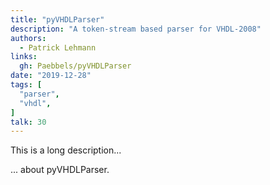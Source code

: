 ```yaml
---
title: "pyVHDLParser"
description: "A token-stream based parser for VHDL-2008"
authors:
  - Patrick Lehmann
links:
  gh: Paebbels/pyVHDLParser
date: "2019-12-28"
tags: [
  "parser",
  "vhdl",
]
talk: 30
---
```


This is a long description...
<!--more-->
... about pyVHDLParser.
